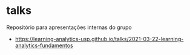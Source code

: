 # talks

Repositório para apresentações internas do grupo

- https://learning-analytics-usp.github.io/talks/2021-03-22-learning-analytics-fundamentos
